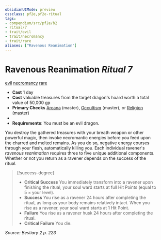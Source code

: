 ```yaml
---
obsidianUIMode: preview
cssclass: pf2e,pf2e-ritual
tags:
- compendium/src/pf2e/b2
- ritual/7
- trait/evil
- trait/necromancy
- trait/rare
aliases: ["Ravenous Reanimation"]
---
```

# Ravenous Reanimation *Ritual 7*  
[evil](evil.md "Evil Alignment Trait")  [necromancy](necromancy.md "Necromancy School Trait")  [rare](rare.md "Rare Rarity Trait")  

- **Cast** 1 day
- **Cost** valuable treasures from the target dragon's hoard worth a total value of 50,000 gp
- **Primary Checks** [Arcana](skills.md#Arcana) (master), [Occultism](skills.md#Occultism) (master), or [Religion](skills.md#Religion) (master)
- 
- **Requirements**: You must be an evil dragon.

You destroy the gathered treasures with your breath weapon or other powerful magic, then invoke necromantic energies before you feed upon the charred and melted remains. As you do so, negative energy courses through your flesh, automatically killing you. Each individual ravener's _ravenous reanimation_ requires three to five unique additional components. Whether or not you return as a ravener depends on the success of the ritual.

> [!success-degree] 
> - **Critical Success** You immediately transform into a ravener upon finishing the ritual; your soul ward starts at full Hit Points (equal to 5 × your level).
> - **Success** You rise as a ravener 24 hours after completing the ritual, as long as your body remains relatively intact. When you rise as a ravener, your soul ward starts at 1 Hit Point.
> - **Failure** You rise as a ravener husk 24 hours after completing the ritual.
> - **Critical Failure** You die.

*Source: Bestiary 2 p. 223*